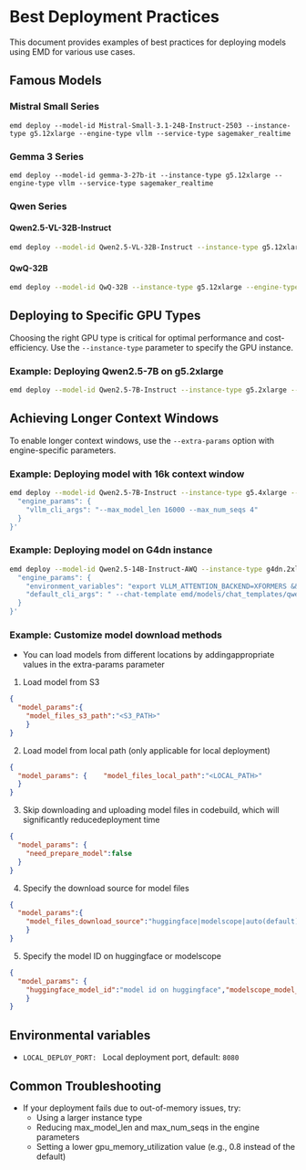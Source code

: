 # Best Deployment Practices

This document provides examples of best practices for deploying models using EMD for various use cases.

## Famous Models

### Mistral Small Series
```
emd deploy --model-id Mistral-Small-3.1-24B-Instruct-2503 --instance-type g5.12xlarge --engine-type vllm --service-type sagemaker_realtime
```

### Gemma 3 Series

```
emd deploy --model-id gemma-3-27b-it --instance-type g5.12xlarge --engine-type vllm --service-type sagemaker_realtime
```

### Qwen Series

#### Qwen2.5-VL-32B-Instruct

```bash
emd deploy --model-id Qwen2.5-VL-32B-Instruct --instance-type g5.12xlarge --engine-type vllm --service-type sagemaker_realtime
```

#### QwQ-32B

```bash
emd deploy --model-id QwQ-32B --instance-type g5.12xlarge --engine-type vllm --service-type sagemaker_realtime
```

## Deploying to Specific GPU Types

Choosing the right GPU type is critical for optimal performance and cost-efficiency. Use the `--instance-type` parameter to specify the GPU instance.

### Example: Deploying Qwen2.5-7B on g5.2xlarge

```bash
emd deploy --model-id Qwen2.5-7B-Instruct --instance-type g5.2xlarge --engine-type vllm --service-type sagemaker_realtime
```

## Achieving Longer Context Windows

To enable longer context windows, use the `--extra-params` option with engine-specific parameters.

### Example: Deploying model with 16k context window

```bash
emd deploy --model-id Qwen2.5-7B-Instruct --instance-type g5.4xlarge --engine-type vllm --service-type sagemaker_realtime --extra-params '{
  "engine_params": {
    "vllm_cli_args": "--max_model_len 16000 --max_num_seqs 4"
  }
}'
```

### Example: Deploying model on G4dn instance

```bash
emd deploy --model-id Qwen2.5-14B-Instruct-AWQ --instance-type g4dn.2xlarge --engine-type vllm --service-type sagemaker_realtime --extra-params '{
  "engine_params": {
    "environment_variables": "export VLLM_ATTENTION_BACKEND=XFORMERS && export PYTORCH_CUDA_ALLOC_CONF=expandable_segments:True",
    "default_cli_args": " --chat-template emd/models/chat_templates/qwen_2d5_add_prefill_chat_template.jinja --max_model_len 12000 --max_num_seqs 10  --gpu_memory_utilization 0.95 --disable-log-stats --enable-auto-tool-choice --tool-call-parser hermes"
  }
}'
```

### Example: Customize model download methods
- You can load models from different locations by addingappropriate values in the extra-params parameter
1. Load model from S3
```json
{
  "model_params":{
    "model_files_s3_path":"<S3_PATH>"
    }
}
```
2. Load model from local path (only applicable for local deployment)
```json
{
  "model_params": {    "model_files_local_path":"<LOCAL_PATH>"
  }
}
```
3. Skip downloading and uploading model files in codebuild, which will significantly reducedeployment time
```json
{
  "model_params": {
    "need_prepare_model":false
  }
}
```
4. Specify the download source for model files
```json
{
  "model_params":{
    "model_files_download_source":"huggingface|modelscope|auto(default)"
    }
}
```
5. Specify the model ID on huggingface or modelscope
```json
{
  "model_params": {
    "huggingface_model_id":"model id on huggingface","modelscope_model_id":"model id on modelscope"
    }
}
```

## Environmental variables
- `LOCAL_DEPLOY_PORT: ` Local deployment port, default: `8080`

## Common Troubleshooting

- If your deployment fails due to out-of-memory issues, try:
  - Using a larger instance type
  - Reducing max_model_len and max_num_seqs in the engine parameters
  - Setting a lower gpu_memory_utilization value (e.g., 0.8 instead of the default)
